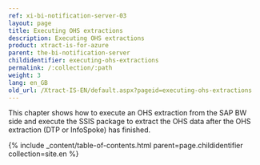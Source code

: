```yaml
---
ref: xi-bi-notification-server-03
layout: page
title: Executing OHS extractions
description: Executing OHS extractions
product: xtract-is-for-azure
parent: the-bi-notification-server
childidentifier: executing-ohs-extractions
permalink: /:collection/:path
weight: 3
lang: en_GB
old_url: /Xtract-IS-EN/default.aspx?pageid=executing-ohs-extractions
---
```


This chapter shows how to execute an OHS extraction from the SAP BW side and execute the SSIS package to extract the OHS data after the OHS extraction (DTP or InfoSpoke) has finished.

{% include _content/table-of-contents.html parent=page.childidentifier collection=site.en %}